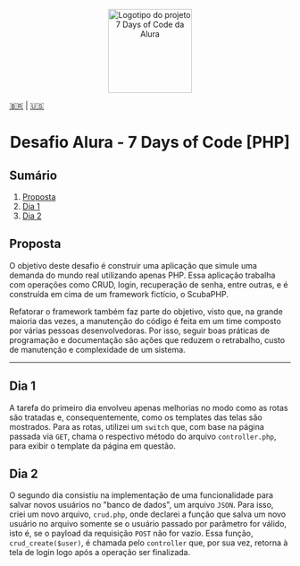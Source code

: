 <p align="center">
    <img src="https://7daysofcode.io/assets/img/background-7days.1662756777.svg" alt="Logotipo do projeto 7 Days of Code da Alura" height="150px">
</p>

[🇧🇷](#sumário) | [🇺🇸](#summary)

<h1 align="center">Desafio Alura - 7 Days of Code [PHP]</h1>

## Sumário
1. [Proposta](#proposta)
2. [Dia 1](#dia-1)
3. [Dia 2](#dia-2)

## Proposta
O objetivo deste desafio é construir uma aplicação que simule uma demanda do mundo real utilizando apenas PHP. Essa aplicação trabalha com operações como CRUD, login, recuperação de senha, entre outras, e é construída em cima de um framework fictício, o ScubaPHP.

Refatorar o framework também faz parte do objetivo, visto que, na grande maioria das vezes, a manutenção do código é feita em um time composto por várias pessoas desenvolvedoras. Por isso, seguir boas práticas de programação e documentação são ações que reduzem o retrabalho, custo de manutenção e complexidade de um sistema.

---

## Dia 1
A tarefa do primeiro dia envolveu apenas melhorias no modo como as rotas são tratadas e, consequentemente, como os templates das telas são mostrados. Para as rotas, utilizei um <code>switch</code> que, com base na página passada via <code>GET</code>, chama o respectivo método do arquivo <code>controller.php</code>, para exibir o template da página em questão.

## Dia 2
O segundo dia consistiu na implementação de uma funcionalidade para salvar novos usuários no "banco de dados", um arquivo <code>JSON</code>. Para isso, criei um novo arquivo, <code>crud.php</code>, onde declarei a função que salva um novo usuário no arquivo somente se o usuário passado por parâmetro for válido, isto é, se o payload da requisição <code>POST</code> não for vazio. Essa função, <code>crud_create($user)</code>, é chamada pelo <code>controller</code> que, por sua vez, retorna à tela de login logo após a operação ser finalizada.